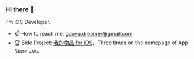 ### Hi there 👋

<!--
Here are some ideas to get you started:
- 🔭 I’m currently working on ...
- 🌱 I’m currently learning ...
- 👯 I’m looking to collaborate on ...
- 🤔 I’m looking for help with ...
- 💬 Ask me about ...
- 📫 How to reach me: ...
- 😄 Pronouns: ...
- ⚡ Fun fact: ...
-->

I'm iOS Developer.

- 📫 How to reach me: gaoyu.dreamer@gmail.com
- 🏆 Side Project: [我的物品 for iOS](https://apps.apple.com/cn/app/id1423132930)，Three times on the homepage of App Store =w=
